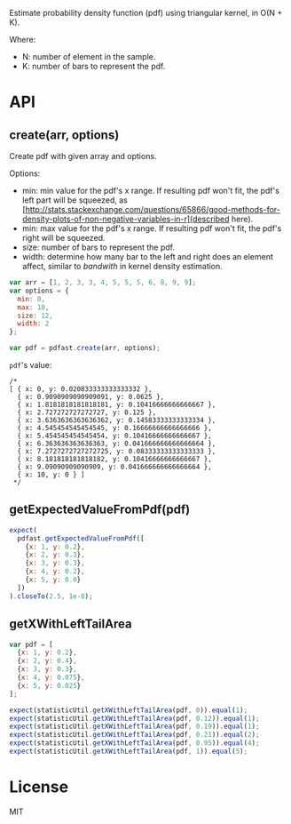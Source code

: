 Estimate probability density function (pdf) using triangular kernel, in O(N + K).

Where:

  * N: number of element in the sample.
  * K: number of bars to represent the pdf.

# API

## create(arr, options)

Create pdf with given array and options.

Options:

  * min: min value for the pdf's x range. If resulting pdf won't fit, the pdf's left part will be squeezed, as [http://stats.stackexchange.com/questions/65866/good-methods-for-density-plots-of-non-negative-variables-in-r](described here).
  * min: max value for the pdf's x range. If resulting pdf won't fit, the pdf's right will be squeezed.
  * size: number of bars to represent the pdf.
  * width: determine how many bar to the left and right does an element affect, similar to *bandwith* in kernel density estimation.

```js
var arr = [1, 2, 3, 3, 4, 5, 5, 5, 6, 8, 9, 9];
var options = {
  min: 0,
  max: 10,
  size: 12,
  width: 2
};

var pdf = pdfast.create(arr, options);
```

`pdf`'s value:
```
/*
[ { x: 0, y: 0.020833333333333332 },
  { x: 0.9090909090909091, y: 0.0625 },
  { x: 1.8181818181818181, y: 0.10416666666666667 },
  { x: 2.727272727272727, y: 0.125 },
  { x: 3.6363636363636362, y: 0.14583333333333334 },
  { x: 4.545454545454545, y: 0.16666666666666666 },
  { x: 5.454545454545454, y: 0.10416666666666667 },
  { x: 6.363636363636363, y: 0.041666666666666664 },
  { x: 7.2727272727272725, y: 0.08333333333333333 },
  { x: 8.181818181818182, y: 0.10416666666666667 },
  { x: 9.09090909090909, y: 0.041666666666666664 },
  { x: 10, y: 0 } ]
 */
```

## getExpectedValueFromPdf(pdf)

```js
expect(
  pdfast.getExpectedValueFromPdf([
    {x: 1, y: 0.2},
    {x: 2, y: 0.3},
    {x: 3, y: 0.3},
    {x: 4, y: 0.2},
    {x: 5, y: 0.0}
  ])
).closeTo(2.5, 1e-8);
```

## getXWithLeftTailArea

```js
var pdf = [
  {x: 1, y: 0.2},
  {x: 2, y: 0.4},
  {x: 3, y: 0.3},
  {x: 4, y: 0.075},
  {x: 5, y: 0.025}
];

expect(statisticUtil.getXWithLeftTailArea(pdf, 0)).equal(1);
expect(statisticUtil.getXWithLeftTailArea(pdf, 0.12)).equal(1);
expect(statisticUtil.getXWithLeftTailArea(pdf, 0.19)).equal(1);
expect(statisticUtil.getXWithLeftTailArea(pdf, 0.21)).equal(2);
expect(statisticUtil.getXWithLeftTailArea(pdf, 0.95)).equal(4);
expect(statisticUtil.getXWithLeftTailArea(pdf, 1)).equal(5);
```

# License
MIT
